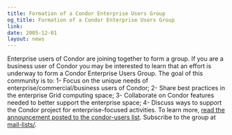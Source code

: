 ```yaml
---
title: Formation of a Condor Enterprise Users Group
og_title: Formation of a Condor Enterprise Users Group
link: 
date: 2005-12-01
layout: news
---
```


Enterprise users of Condor are joining together to form a group.  If you are a business user of Condor you may be interested to learn that an effort is underway to form a Condor Enterprise Users Group. The goal of this community is to: 1- Focus on the unique needs of enterprise/commercial/business users of Condor; 2- Share best practices in the enterprise Grid computing space; 3- Collaborate on Condor features needed to better support the enterprise space; 4- Discuss ways to support the Condor project for enterprise-focused activities.  To learn more, <a href="https://lists.cs.wisc.edu/archive/condor-users/2005-December/msg00104.shtml" data-proofer-ignore>read the announcement posted to the condor-users list</a>.  Subscribe to the group at <a href="https://lists.cs.wisc.edu/mailman/listinfo/condor-eug" data-proofer-ignore> mail-lists/</a>.
